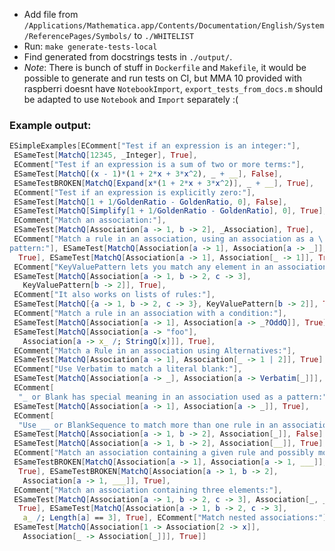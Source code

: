 

   -  Add file from `/Applications/Mathematica.app/Contents/Documentation/English/System/ReferencePages/Symbols/` to `./WHITELIST`
   - Run: `make generate-tests-local`
   - Find generated from docstrings tests in `./output/`.
   - *Note*: There is bunch of stuff in `Dockerfile` and `Makefile`, it would be possible to generate and run tests on CI, but MMA 10 provided with raspberri doesnt have `NotebookImport`, `export_tests_from_docs.m` should be adapted to use `Notebook` and `Import` separately :(
   
   
### Example output:



```Mathematica
ESimpleExamples[EComment["Test if an expression is an integer:"], 
 ESameTest[MatchQ[12345, _Integer], True], 
 EComment["Test if an expression is a sum of two or more terms:"], 
 ESameTest[MatchQ[(x - 1)*(1 + 2*x + 3*x^2), _ + __], False], 
 ESameTestBROKEN[MatchQ[Expand[x*(1 + 2*x + 3*x^2)], _ + __], True], 
 EComment["Test if an expression is explicitly zero:"], 
 ESameTest[MatchQ[1 + 1/GoldenRatio - GoldenRatio, 0], False], 
 ESameTest[MatchQ[Simplify[1 + 1/GoldenRatio - GoldenRatio], 0], True], 
 EComment["Match an association:"], 
 ESameTest[MatchQ[Association[a -> 1, b -> 2], _Association], True], 
 EComment["Match a rule in an association, using an association as a \
pattern:"], ESameTest[MatchQ[Association[a -> 1], Association[a -> _]], 
  True], ESameTest[MatchQ[Association[a -> 1], Association[_ -> 1]], True], 
 EComment["KeyValuePattern lets you match any element in an association:"], 
 ESameTest[MatchQ[Association[a -> 1, b -> 2, c -> 3], 
   KeyValuePattern[b -> 2]], True], 
 EComment["It also works on lists of rules:"], 
 ESameTest[MatchQ[{a -> 1, b -> 2, c -> 3}, KeyValuePattern[b -> 2]], True], 
 EComment["Match a rule in an association with a condition:"], 
 ESameTest[MatchQ[Association[a -> 1], Association[a -> _?OddQ]], True], 
 ESameTest[MatchQ[Association[a -> "foo"], 
   Association[a -> x_ /; StringQ[x]]], True], 
 EComment["Match a Rule in an association using Alternatives:"], 
 ESameTest[MatchQ[Association[a -> 1], Association[_ -> 1 | 2]], True], 
 EComment["Use Verbatim to match a literal blank:"], 
 ESameTest[MatchQ[Association[a -> _], Association[a -> Verbatim[_]]], True], 
 EComment[
  "_ or Blank has special meaning in an association used as a pattern:"], 
 ESameTest[MatchQ[Association[a -> 1], Association[a -> _]], True], 
 EComment[
  "Use __ or BlankSequence to match more than one rule in an association:"], 
 ESameTest[MatchQ[Association[a -> 1, b -> 2], Association[_]], False], 
 ESameTest[MatchQ[Association[a -> 1, b -> 2], Association[__]], True], 
 EComment["Match an association containing a given rule and possibly more:"], 
 ESameTestBROKEN[MatchQ[Association[a -> 1], Association[a -> 1, ___]], 
  True], ESameTestBROKEN[MatchQ[Association[a -> 1, b -> 2], 
   Association[a -> 1, ___]], True], 
 EComment["Match an association containing three elements:"], 
 ESameTest[MatchQ[Association[a -> 1, b -> 2, c -> 3], Association[_, _, _]], 
  True], ESameTest[MatchQ[Association[a -> 1, b -> 2, c -> 3], 
   a_ /; Length[a] == 3], True], EComment["Match nested associations:"], 
 ESameTest[MatchQ[Association[1 -> Association[2 -> x]], 
   Association[_ -> Association[_]]], True]]

```
